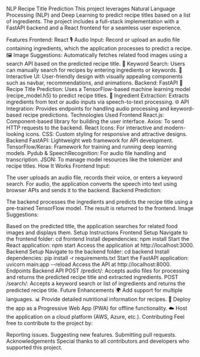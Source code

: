NLP Recipe Title Prediction
This project leverages Natural Language Processing (NLP) and Deep Learning to predict recipe titles based on a list of ingredients. The project includes a full-stack implementation with a FastAPI backend and a React frontend for a seamless user experience.

Features
Frontend: React
🎙️ Audio Input:
Record or upload an audio file containing ingredients, which the application processes to predict a recipe.
🖼️ Image Suggestions:
Automatically fetches related food images using a search API based on the predicted recipe title.
🔎 Keyword Search:
Users can manually search for recipes by entering ingredients or keywords.
🎨 Interactive UI:
User-friendly design with visually appealing components such as navbar, recommendations, and animations.
Backend: FastAPI
🤖 Recipe Title Prediction:
Uses a TensorFlow-based machine learning model (recipe_model.h5) to predict recipe titles.
📝 Ingredient Extraction:
Extracts ingredients from text or audio inputs via speech-to-text processing.
🌐 API Integration:
Provides endpoints for handling audio processing and keyword-based recipe predictions.
Technologies Used
Frontend
React.js: Component-based library for building the user interface.
Axios: To send HTTP requests to the backend.
React Icons: For interactive and modern-looking icons.
CSS: Custom styling for responsive and attractive designs.
Backend
FastAPI: Lightweight web framework for API development.
TensorFlow/Keras: Framework for training and running deep learning models.
Pydub & SpeechRecognition: For audio file handling and transcription.
JSON: To manage model resources like the tokenizer and recipe titles.
How It Works
Frontend Input:

The user uploads an audio file, records their voice, or enters a keyword search.
For audio, the application converts the speech into text using browser APIs and sends it to the backend.
Backend Prediction:

The backend processes the ingredients and predicts the recipe title using a pre-trained TensorFlow model.
The result is returned to the frontend.
Image Suggestions:

Based on the predicted title, the application searches for related food images and displays them.
Setup Instructions
Frontend Setup
Navigate to the frontend folder:
cd frontend
Install dependencies:
npm install
Start the React application:
npm start
Access the application at http://localhost:3000.
Backend Setup
Navigate to the backend folder:
cd backend
Install dependencies:
pip install -r requirements.txt
Start the FastAPI application:
uvicorn main:app --reload
Access the API at http://localhost:8000.
Endpoints
Backend API
POST /predict/:
Accepts audio files for processing and returns the predicted recipe title and extracted ingredients.
POST /search/:
Accepts a keyword search or list of ingredients and returns the predicted recipe title.
Future Enhancements
🌍 Add support for multiple languages.
📊 Provide detailed nutritional information for recipes.
📱 Deploy the app as a Progressive Web App (PWA) for offline functionality.
☁️ Host the application on a cloud platform (AWS, Azure, etc.).
Contributing
Feel free to contribute to the project by:

Reporting issues.
Suggesting new features.
Submitting pull requests.
Acknowledgements
Special thanks to all contributors and developers who supported this project.
